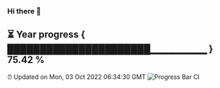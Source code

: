 ### Hi there 👋
⏳ Year progress { ██████████████████████▁▁▁▁▁▁▁▁ } 75.42 %
---
⏰ Updated on Mon, 03 Oct 2022 06:34:30 GMT
![Progress Bar CI](https://github.com/liununu/liununu/workflows/Progress%20Bar%20CI/badge.svg)

